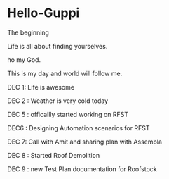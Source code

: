 # Hello-Guppi
The beginning 

Life is all about finding yourselves. 

ho my God.

This is my day and world will follow me.


DEC 1: Life is awesome

DEC 2 : Weather is very cold today 


DEC 5 : officailly started working on RFST


DEC6 : Designing Automation scenarios for RFST



DEC 7: Call with Amit and sharing plan with Assembla

DEC 8 : Started Roof Demolition 

DEC 9 : new Test Plan documentation for Roofstock
